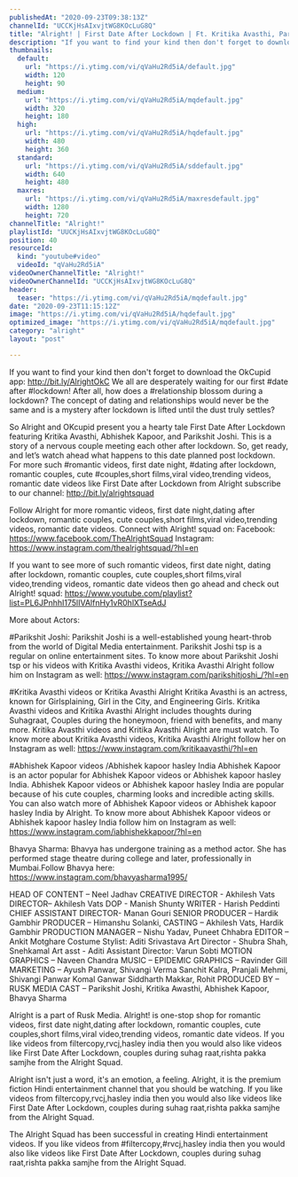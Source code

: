 ```yaml
---
publishedAt: "2020-09-23T09:38:13Z"
channelId: "UCCKjHsAIxvjtWG8KOcLuG8Q"
title: "Alright! | First Date After Lockdown | Ft. Kritika Avasthi, Parikshit Joshi & Abhishek Kapoor"
description: "If you want to find your kind then don't forget to download the OkCupid app: http://bit.ly/AlrightOkC\nWe all are desperately waiting for our first #date after #lockdown! After all, how does a #relationship blossom during a lockdown? The concept of dating and relationships would never be the same and is a mystery after lockdown is lifted until the dust truly settles?\n\nSo Alright and OKcupid present you a hearty tale First Date After Lockdown featuring Kritika Avasthi, Abhishek Kapoor, and Parikshit Joshi. This is a story of a nervous couple meeting each other after lockdown. So, get ready, and let’s watch ahead what happens to this date planned post lockdown. For more such #romantic videos, first date night, #dating after lockdown, romantic couples, cute #couples,short films,viral video,trending videos, romantic date videos like First Date after Lockdown from Alright subscribe to our channel: http://bit.ly/alrightsquad\n\nFollow Alright for more romantic videos, first date night,dating after lockdown, romantic couples, cute couples,short films,viral video,trending videos, romantic date videos. Connect with Alright! squad on:\nFacebook: https://www.facebook.com/TheAlrightSquad\nInstagram: https://www.instagram.com/thealrightsquad/?hl=en\n\nIf you want to see more of such romantic videos, first date night, dating after lockdown, romantic couples, cute couples,short films,viral video,trending videos, romantic date videos then go ahead and check out Alright! squad: https://www.youtube.com/playlist?list=PL6JPnhhI175lIVAlfnHy1vR0hlXTseAdJ\n\nMore about Actors:\n\n#Parikshit Joshi: Parikshit Joshi is a well-established young heart-throb from the world of Digital Media entertainment. Parikshit Joshi tsp is a regular on online entertainment sites. To know more about Parikshit Joshi tsp or his videos with Kritika Avasthi videos, Kritika Avasthi Alright follow him on Instagram as well: https://www.instagram.com/parikshitjoshi_/?hl=en\n\n#Kritika Avasthi videos or Kritika Avasthi Alright\nKritika Avasthi is an actress, known for Girlsplaining, Girl in the City, and Engineering Girls. Kritika Avasthi videos and Kritika Avasthi Alright includes thoughts during Suhagraat, Couples during the honeymoon, friend with benefits, and many more. Kritika Avasthi videos and Kritika Avasthi Alright are must watch. To know more about Kritika Avasthi videos, Kritika Avasthi Alright follow her on Instagram as well: https://www.instagram.com/kritikaavasthi/?hl=en\n\n#Abhishek Kapoor videos /Abhishek kapoor hasley India \nAbhishek Kapoor is an actor popular for Abhishek Kapoor videos or Abhishek kapoor hasley India. Abhishek Kapoor videos or Abhishek kapoor hasley India are popular because of his cute couples, charming looks and incredible acting skills. You can also watch more of Abhishek Kapoor videos or Abhishek kapoor hasley India by Alright. To know more about Abhishek Kapoor videos or Abhishek kapoor hasley India follow him on Instagram as well: https://www.instagram.com/iabhishekkapoor/?hl=en\n\nBhavya Sharma:\nBhavya has undergone training as a method actor. She has performed stage theatre during college and later, professionally in Mumbai.Follow Bhavya here: https://www.instagram.com/bhavyasharma1995/\n\nHEAD OF CONTENT – Neel Jadhav\nCREATIVE DIRECTOR - Akhilesh Vats\nDIRECTOR– Akhilesh Vats\nDOP - Manish Shunty\nWRITER - Harish Peddinti \nCHIEF ASSISTANT DIRECTOR- Manan Gouri\nSENIOR PRODUCER – Hardik Gambhir\nPRODUCER – Himanshu Solanki,\nCASTING – Akhilesh Vats, Hardik Gambhir\nPRODUCTION MANAGER – Nishu Yadav, Puneet Chhabra\nEDITOR –  Ankit Motghare \nCostume Stylist: Aditi Srivastava\nArt Director - Shubra Shah, Snehkamal\nArt asst - Aditi\nAssistant Director: Varun Sobti\nMOTION GRAPHICS –  Naveen Chandra\nMUSIC – EPIDEMIC\nGRAPHICS – Ravinder Gill\nMARKETING – Ayush Panwar, Shivangi Verma Sanchit Kalra, Pranjali Mehmi, Shivangi Panwar Komal Ganwar Siddharth Makkar, Rohit\nPRODUCED BY – RUSK MEDIA\nCAST – Parikshit Joshi, Kritika Awasthi, Abhishek Kapoor, Bhavya Sharma\n\nAlright is a part of Rusk Media. Alright! is one-stop shop for romantic videos, first date night,dating after lockdown, romantic couples, cute couples,short films,viral video,trending videos, romantic date videos. If you like videos from filtercopy,rvcj,hasley india then you would also like videos like First Date After Lockdown, couples during suhag raat,rishta pakka samjhe from the Alright Squad. \n\nAlright isn't just a word, it's an emotion, a feeling. Alright, it is the premium fiction Hindi entertainment channel that you should be watching. If you like videos from filtercopy,rvcj,hasley india then you would also like videos like First Date After Lockdown, couples during suhag raat,rishta pakka samjhe from the Alright Squad. \n\nThe Alright Squad has been successful in creating Hindi entertainment videos. If you like videos from #filtercopy,#rvcj,hasley india then you would also like videos like First Date After Lockdown, couples during suhag raat,rishta pakka samjhe from the Alright Squad."
thumbnails:
  default:
    url: "https://i.ytimg.com/vi/qVaHu2Rd5iA/default.jpg"
    width: 120
    height: 90
  medium:
    url: "https://i.ytimg.com/vi/qVaHu2Rd5iA/mqdefault.jpg"
    width: 320
    height: 180
  high:
    url: "https://i.ytimg.com/vi/qVaHu2Rd5iA/hqdefault.jpg"
    width: 480
    height: 360
  standard:
    url: "https://i.ytimg.com/vi/qVaHu2Rd5iA/sddefault.jpg"
    width: 640
    height: 480
  maxres:
    url: "https://i.ytimg.com/vi/qVaHu2Rd5iA/maxresdefault.jpg"
    width: 1280
    height: 720
channelTitle: "Alright!"
playlistId: "UUCKjHsAIxvjtWG8KOcLuG8Q"
position: 40
resourceId:
  kind: "youtube#video"
  videoId: "qVaHu2Rd5iA"
videoOwnerChannelTitle: "Alright!"
videoOwnerChannelId: "UCCKjHsAIxvjtWG8KOcLuG8Q"
header:
  teaser: "https://i.ytimg.com/vi/qVaHu2Rd5iA/mqdefault.jpg"
date: "2020-09-23T11:15:12Z"
image: "https://i.ytimg.com/vi/qVaHu2Rd5iA/hqdefault.jpg"
optimized_image: "https://i.ytimg.com/vi/qVaHu2Rd5iA/mqdefault.jpg"
category: "alright"
layout: "post"

---
```

If you want to find your kind then don't forget to download the OkCupid app: http://bit.ly/AlrightOkC
We all are desperately waiting for our first #date after #lockdown! After all, how does a #relationship blossom during a lockdown? The concept of dating and relationships would never be the same and is a mystery after lockdown is lifted until the dust truly settles?

So Alright and OKcupid present you a hearty tale First Date After Lockdown featuring Kritika Avasthi, Abhishek Kapoor, and Parikshit Joshi. This is a story of a nervous couple meeting each other after lockdown. So, get ready, and let’s watch ahead what happens to this date planned post lockdown. For more such #romantic videos, first date night, #dating after lockdown, romantic couples, cute #couples,short films,viral video,trending videos, romantic date videos like First Date after Lockdown from Alright subscribe to our channel: http://bit.ly/alrightsquad

Follow Alright for more romantic videos, first date night,dating after lockdown, romantic couples, cute couples,short films,viral video,trending videos, romantic date videos. Connect with Alright! squad on:
Facebook: https://www.facebook.com/TheAlrightSquad
Instagram: https://www.instagram.com/thealrightsquad/?hl=en

If you want to see more of such romantic videos, first date night, dating after lockdown, romantic couples, cute couples,short films,viral video,trending videos, romantic date videos then go ahead and check out Alright! squad: https://www.youtube.com/playlist?list=PL6JPnhhI175lIVAlfnHy1vR0hlXTseAdJ

More about Actors:

#Parikshit Joshi: Parikshit Joshi is a well-established young heart-throb from the world of Digital Media entertainment. Parikshit Joshi tsp is a regular on online entertainment sites. To know more about Parikshit Joshi tsp or his videos with Kritika Avasthi videos, Kritika Avasthi Alright follow him on Instagram as well: https://www.instagram.com/parikshitjoshi_/?hl=en

#Kritika Avasthi videos or Kritika Avasthi Alright
Kritika Avasthi is an actress, known for Girlsplaining, Girl in the City, and Engineering Girls. Kritika Avasthi videos and Kritika Avasthi Alright includes thoughts during Suhagraat, Couples during the honeymoon, friend with benefits, and many more. Kritika Avasthi videos and Kritika Avasthi Alright are must watch. To know more about Kritika Avasthi videos, Kritika Avasthi Alright follow her on Instagram as well: https://www.instagram.com/kritikaavasthi/?hl=en

#Abhishek Kapoor videos /Abhishek kapoor hasley India 
Abhishek Kapoor is an actor popular for Abhishek Kapoor videos or Abhishek kapoor hasley India. Abhishek Kapoor videos or Abhishek kapoor hasley India are popular because of his cute couples, charming looks and incredible acting skills. You can also watch more of Abhishek Kapoor videos or Abhishek kapoor hasley India by Alright. To know more about Abhishek Kapoor videos or Abhishek kapoor hasley India follow him on Instagram as well: https://www.instagram.com/iabhishekkapoor/?hl=en

Bhavya Sharma:
Bhavya has undergone training as a method actor. She has performed stage theatre during college and later, professionally in Mumbai.Follow Bhavya here: https://www.instagram.com/bhavyasharma1995/

HEAD OF CONTENT – Neel Jadhav
CREATIVE DIRECTOR - Akhilesh Vats
DIRECTOR– Akhilesh Vats
DOP - Manish Shunty
WRITER - Harish Peddinti 
CHIEF ASSISTANT DIRECTOR- Manan Gouri
SENIOR PRODUCER – Hardik Gambhir
PRODUCER – Himanshu Solanki,
CASTING – Akhilesh Vats, Hardik Gambhir
PRODUCTION MANAGER – Nishu Yadav, Puneet Chhabra
EDITOR –  Ankit Motghare 
Costume Stylist: Aditi Srivastava
Art Director - Shubra Shah, Snehkamal
Art asst - Aditi
Assistant Director: Varun Sobti
MOTION GRAPHICS –  Naveen Chandra
MUSIC – EPIDEMIC
GRAPHICS – Ravinder Gill
MARKETING – Ayush Panwar, Shivangi Verma Sanchit Kalra, Pranjali Mehmi, Shivangi Panwar Komal Ganwar Siddharth Makkar, Rohit
PRODUCED BY – RUSK MEDIA
CAST – Parikshit Joshi, Kritika Awasthi, Abhishek Kapoor, Bhavya Sharma

Alright is a part of Rusk Media. Alright! is one-stop shop for romantic videos, first date night,dating after lockdown, romantic couples, cute couples,short films,viral video,trending videos, romantic date videos. If you like videos from filtercopy,rvcj,hasley india then you would also like videos like First Date After Lockdown, couples during suhag raat,rishta pakka samjhe from the Alright Squad. 

Alright isn't just a word, it's an emotion, a feeling. Alright, it is the premium fiction Hindi entertainment channel that you should be watching. If you like videos from filtercopy,rvcj,hasley india then you would also like videos like First Date After Lockdown, couples during suhag raat,rishta pakka samjhe from the Alright Squad. 

The Alright Squad has been successful in creating Hindi entertainment videos. If you like videos from #filtercopy,#rvcj,hasley india then you would also like videos like First Date After Lockdown, couples during suhag raat,rishta pakka samjhe from the Alright Squad.